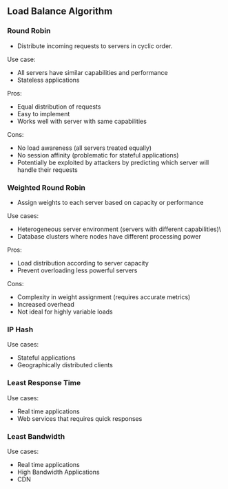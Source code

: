 ## Load Balance Algorithm

### Round Robin

- Distribute incoming requests to servers in cyclic order.

Use case:
- All servers have similar capabilities and performance
- Stateless applications

Pros:
- Equal distribution of requests
- Easy to implement
- Works well with server with same capabilities

Cons:
- No load awareness (all servers treated equally)
- No session affinity (problematic for stateful applications)
- Potentially be exploited by attackers by predicting which server will handle their requests

### Weighted Round Robin

- Assign weights to each server based on capacity or performance

Use cases:
- Heterogeneous server environment (servers with different capabilities)\
- Database clusters where nodes have different processing power

Pros:
- Load distribution according to server capacity
- Prevent overloading less powerful servers

Cons:
- Complexity in weight assignment (requires accurate metrics)
- Increased overhead
- Not ideal for highly variable loads

### IP Hash

Use cases:
- Stateful applications
- Geographically distributed clients

### Least Response Time

Use cases:
- Real time applications
- Web services that requires quick responses

### Least Bandwidth

Use cases:
- Real time applications
- High Bandwidth Applications
- CDN
